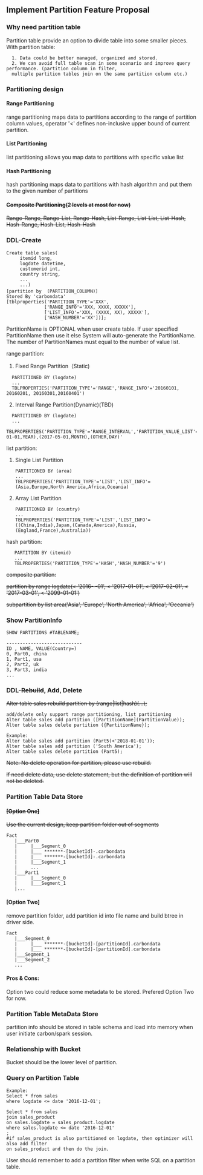 ## Implement Partition Feature Proposal

### Why need partition table
Partition table provide an option to divide table into some smaller pieces. 
With partition table:

      1. Data could be better managed, organized and stored. 
      2. We can avoid full table scan in some scenario and improve query performance. (partition column in filter, 
      multiple partition tables join on the same partition column etc.)

### Partitioning design
#### Range Partitioning           
range partitioning maps data to partitions according to the range of partition column values, operator '<' defines non-inclusive upper bound of current partition.
#### List Partitioning
list partitioning allows you map data to partitions with specific value list
#### Hash Partitioning
hash partitioning maps data to partitions with hash algorithm and put them to the given number of partitions
#### ~~Composite Partitioning(2 levels at most for now)~~
   ~~Range-Range, Range-List, Range-Hash, List-Range, List-List, List-Hash, Hash-Range, Hash-List, Hash-Hash~~

### DDL-Create 
```
Create table sales(
     itemid long, 
     logdate datetime, 
     customerid int,
     country string,
     ...
     ...)
[partition by  (PARTITION_COLUMN)］
Stored By 'carbondata'
[tblproperties('PARTITION_TYPE'='XXX',
              ['RANGE_INFO'='XXX, XXXX, XXXXX'],
              ['LIST_INFO'='XXX, (XXXX, XX), XXXXX'],
              ['HASH_NUMBER'='XX'])];
```
PartitionName is OPTIONAL when user create table. If user specified PartitionName then use it else System will auto-generate the PartitionName. The number of PartitionNames must equal to the number of value list.

range partition: 
     
1. Fixed Range Partition（Static)
```
  PARTITIONED BY (logdate)
  ...
  TBLPROPERTIES('PARTITION_TYPE'='RANGE','RANGE_INFO'='20160101, 20160201, 20160301,20160401')
```
2. Interval Range Partition(Dynamic)(TBD)
```     
  PARTITIONED BY (logdate)
  ...
  TBLPROPERTIES('PARTITION_TYPE'='RANGE_INTERVAL','PARTITION_VALUE_LIST'='(2016-01-01,YEAR),(2017-05-01,MONTH),(OTHER,DAY)'
```         
list partition:

1. Single List Partition

       PARTITIONED BY (area)
       ...
       TBLPROPERTIES('PARTITION_TYPE'='LIST','LIST_INFO'=(Asia,Europe,North America,Africa,Oceania)
2. Array List Partition

       PARTITIONED BY (country)
       ...
       TBLPROPERTIES('PARTITION_TYPE'='LIST','LIST_INFO'=((China,India),Japan,(Canada,America),Russia, (England,France),Australia))  

hash partition:

       PARTITION BY (itemid)
       ...
       TBLPROPERTIES('PARTITION_TYPE'='HASH','HASH_NUMBER'='9')
       
~~composite partition:~~

 ~~partition by range logdate(<  '2016- -01', < '2017-01-01', < '2017-02-01', < '2017-03-01', < '2099-01-01')~~
  
 ~~subpartition by list area('Asia', 'Europe', 'North America', 'Africa', 'Oceania')~~

### Show PartitionInfo
```
SHOW PARTITIONS #TABLENAME;

----------------------------
ID , NAME, VALUE(Country=)
0, Part0, china
1, Part1, usa
2, Part2, uk
3, Part3, india
...

```

### DDL-~~Rebuild~~, Add, Delete
~~Alter table sales rebuild partition by (range|list|hash)(...);~~
```
add/delete only support range partitioning, list partitioning
Alter table sales add partition ([PartitionName](PartitionValue));
Alter table sales delete partition ({PartitionName});

Example:
Alter table sales add partition (Part5(<'2018-01-01'));    
Alter table sales add partition ('South America');
Alter table sales delete partition (Part5);
```

~~Note: No delete operation for partition, please use rebuild.~~

~~If need delete data, use delete statement, but the definition of partition will not be deleted.~~

### Partition Table Data Store
#### ~~[Option One]~~

~~Use the current design, keep partition folder out of segments~~
```
Fact
   |___Part0
   |     |___Segment_0
   |     |___ *******-[bucketId]-.carbondata
   |     |___ *******-[bucketId]-.carbondata
   |     |___Segment_1
   |     ...
   |___Part1
   |     |___Segment_0
   |     |___Segment_1
   |...
```

#### [Option Two]
remove partition folder, add partition id into file name and build btree in driver side.
```
Fact
   |___Segment_0
   |     |___ *******-[bucketId]-[partitionId].carbondata
   |     |___ *******-[bucketId]-[partitionId].carbondata
   |___Segment_1
   |___Segment_2
   ...
```

#### Pros & Cons: 
Option two could reduce some metadata to be stored. Prefered Option Two for now. 

### Partition Table MetaData Store
partition info should be stored in table schema and load into memory when user initiate carbon/spark session.

### Relationship with Bucket
Bucket should be the lower level of partition.

### Query on Partition Table
```
Example:
Select * from sales
where logdate <= date '2016-12-01';

Select * from sales
join sales_product
on sales.logdate = sales_product.logdate
where sales.logdate <= date '2016-12-01'
;  
#if sales_product is also partitioned on logdate, then optimizer will also add filter 
on sales_product and then do the join.
```
User should remember to add a partition filter when write SQL on a partition table.
